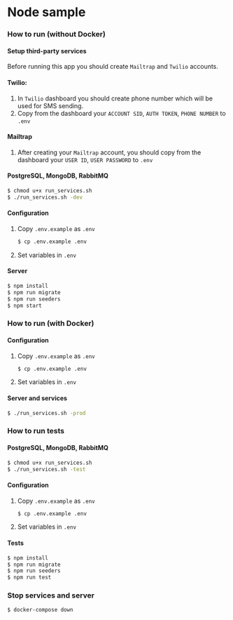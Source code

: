 # Node sample

### How to run (without Docker)
#### Setup third-party services
Before running this app you should create `Mailtrap` and `Twilio` accounts.

#### Twilio:
1. In `Twilio` dashboard you should create phone number which will be used for SMS sending.
2. Copy from the dashboard your `ACCOUNT SID`, `AUTH TOKEN`, `PHONE NUMBER` to `.env`

#### Mailtrap
1. After creating your `Mailtrap` account, you should copy from the dashboard your `USER ID`, `USER PASSWORD` to `.env`

#### PostgreSQL, MongoDB, RabbitMQ
```bash
$ chmod u+x run_services.sh
$ ./run_services.sh -dev
```

#### Configuration
1)  Copy `.env.example` as `.env`
    ```bash
    $ cp .env.example .env
    ```
2)  Set variables in `.env`

#### Server
```bash
$ npm install
$ npm run migrate
$ npm run seeders
$ npm start
```

### How to run (with Docker)
#### Configuration
1)  Copy `.env.example` as `.env`
    ```bash
    $ cp .env.example .env
    ```
2)  Set variables in `.env`

#### Server and services
```bash
$ ./run_services.sh -prod
```

### How to run tests
#### PostgreSQL, MongoDB, RabbitMQ
```bash
$ chmod u+x run_services.sh
$ ./run_services.sh -test
```

#### Configuration
1)  Copy `.env.example` as `.env`
    ```bash
    $ cp .env.example .env
    ```
2)  Set variables in `.env`

#### Tests
```bash
$ npm install
$ npm run migrate
$ npm run seeders
$ npm run test
```

### Stop services and server
```bash
$ docker-compose down
```